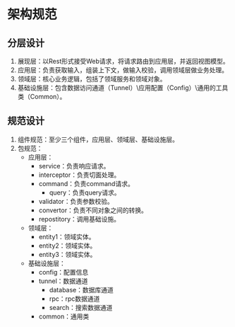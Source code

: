# 架构规范

## 分层设计

1. 展现层：以Rest形式接受Web请求，将请求路由到应用层，并返回视图模型。
2. 应用层：负责获取输入，组装上下文，做输入校验，调用领域层做业务处理。
3. 领域层：核心业务逻辑，包括了领域服务和领域对象。
4. 基础设施层：包含数据访问通道（Tunnel）\应用配置（Config）\通用的工具类（Common）。

## 规范设计

1. 组件规范：至少三个组件，应用层、领域层、基础设施层。
2. 包规范：
    - 应用层：
      - service：负责响应请求。
      - interceptor：负责切面处理。
      - command：负责command请求。
        - query：负责query请求。
      - validator：负责参数校验。
      - convertor：负责不同对象之间的转换。
      - repostitory：调用基础设施。
    - 领域层：
      - entity1：领域实体。
      - entity2：领域实体。
      - entity3：领域实体。
    - 基础设施层：
      - config：配置信息
      - tunnel：数据通道
        - database：数据库通道
        - rpc：rpc数据通道
        - search：搜索数据通道
      - common：通用类
